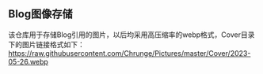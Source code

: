## Blog图像存储

该仓库用于存储Blog引用的图片，以后均采用高压缩率的webp格式，Cover目录下的图片链接格式如下：
https://raw.githubusercontent.com/Chrunge/Pictures/master/Cover/2023-05-26.webp

